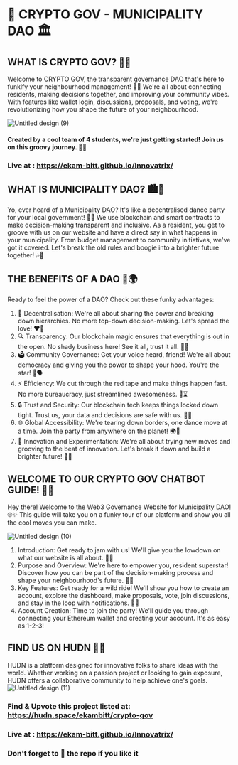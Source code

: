# 🚀 CRYPTO GOV - MUNICIPALITY DAO 🏛️

## WHAT IS CRYPTO GOV? 🤔🏢
Welcome to CRYPTO GOV, the transparent governance DAO that's here to funkify your neighbourhood management! 🎉💃 We're all about connecting residents, making decisions together, and improving your community vibes. With features like wallet login, discussions, proposals, and voting, we're revolutionizing how you shape the future of your neighbourhood. 

![Untitled design (9)](https://github.com/Ekam-Bitt/Innovatrix/assets/74407205/e1f22174-470f-4552-ba35-fd9c5baabffd)

#### Created by a cool team of 4 students, we're just getting started! Join us on this groovy journey. 🌈🌟
### Live at : https://ekam-bitt.github.io/Innovatrix/ <br>

## WHAT IS MUNICIPALITY DAO? 🏙️🤝
Yo, ever heard of a Municipality DAO? It's like a decentralised dance party for your local government! 🎊🕺 We use blockchain and smart contracts to make decision-making transparent and inclusive. As a resident, you get to groove with us on our website and have a direct say in what happens in your municipality. From budget management to community initiatives, we've got it covered. Let's break the old rules and boogie into a brighter future together! 🎶🤩

## THE BENEFITS OF A DAO 💪🌍
Ready to feel the power of a DAO? Check out these funky advantages: 
<ol>
<li>🔄 Decentralisation: We're all about sharing the power and breaking down hierarchies. No more top-down decision-making. Let's spread the love! ❤️🤝</li>

<li>🔍 Transparency: Our blockchain magic ensures that everything is out in the open. No shady business here! See it all, trust it all. 👀✨</li>

<li>🗳️ Community Governance: Get your voice heard, friend! We're all about democracy and giving you the power to shape your hood. You're the star! 🌟🗣️</li>

<li>⚡ Efficiency: We cut through the red tape and make things happen fast. No more bureaucracy, just streamlined awesomeness. 🚀⌛</li>

<li>🔒 Trust and Security: Our blockchain tech keeps things locked down tight. Trust us, your data and decisions are safe with us. 💎🔐</li>

<li>🌐 Global Accessibility: We're tearing down borders, one dance move at a time. Join the party from anywhere on the planet! 🌍🌟</li>

<li>🚀 Innovation and Experimentation: We're all about trying new moves and grooving to the beat of innovation. Let's break it down and build a brighter future! 🕺💡</li>
</ol>
  
## WELCOME TO OUR CRYPTO GOV CHATBOT GUIDE! 🤖💬
Hey there! Welcome to the Web3 Governance Website for Municipality DAO! 🌐✨ This guide will take you on a funky tour of our platform and show you all the cool moves you can make.

![Untitled design (10)](https://github.com/Ekam-Bitt/Ekam-Bitt/assets/74407205/89662307-306d-4b59-b2bb-fb4e709a5f45)

<ol>
<li> Introduction: Get ready to jam with us! We'll give you the lowdown on what our website is all about. 🎵🎉 </li>

<li> Purpose and Overview: We're here to empower you, resident superstar! Discover how you can be part of the decision-making process and shape your neighbourhood's future. 🌟🏡 </li>

<li> Key Features: Get ready for a wild ride! We'll show you how to create an account, explore the dashboard, make proposals, vote, join discussions, and stay in the loop with notifications. 🎩💃 </li>

<li> Account Creation: Time to join the party! We'll guide you through connecting your Ethereum wallet and creating your account. It's as easy as 1-2-3! </li>
</ol>

## FIND US ON HUDN 👀👀
HUDN is a platform designed for innovative folks to share ideas with the world. Whether working on a passion project or looking to gain exposure, HUDN offers a collaborative community to help achieve one's goals.
![Untitled design (11)](https://github.com/Ekam-Bitt/Ekam-Bitt/assets/74407205/8922980b-5795-418e-b0f7-690f9d78bf0b)
### Find & Upvote this project listed at: https://hudn.space/ekambitt/crypto-gov

### Live at : https://ekam-bitt.github.io/Innovatrix/ <br>
### Don't forget to 🌟 the repo if you like it 
